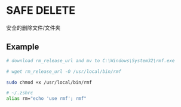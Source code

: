 # SAFE DELETE
安全的删除文件/文件夹

## Example

```bash
# download rm_release_url and mv to C:\Windows\System32\rmf.exe 

# wget rm_release_url -O /usr/local/bin/rmf

sudo chmod +x /usr/local/bin/rmf

# ~/.zshrc
alias rm="echo 'use rmf'; rmf"
```